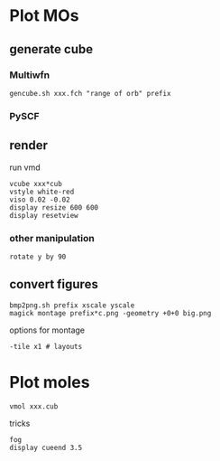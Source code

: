 # Plot MOs

## generate cube
### Multiwfn
```
gencube.sh xxx.fch "range of orb" prefix
```
### PySCF

## render
run vmd
```
vcube xxx*cub
vstyle white-red
viso 0.02 -0.02
display resize 600 600
display resetview
```
### other manipulation
```
rotate y by 90
```


## convert figures
```
bmp2png.sh prefix xscale yscale
magick montage prefix*c.png -geometry +0+0 big.png
```
options for montage
```
-tile x1 # layouts
```

# Plot moles
```
vmol xxx.cub
```
tricks
```
fog
display cueend 3.5
```